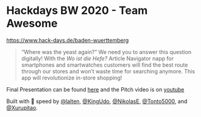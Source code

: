 # Hackdays BW 2020 - Team Awesome

https://www.hack-days.de/baden-wuerttemberg

> “Where was the yeast again?” We need you to answer this question digitally! With the _Wo ist die Hefe?_ Article Navigator napp for smartphones and smartwatches customers will find the best route through our stores and won’t waste time for searching anymore. This app will revolutionize in-store shopping!

Final Presentation can be found [here](https://drive.google.com/file/d/1qkJYulkY-BY6QWEFn64dQ5linOODZ_L4/view?usp=sharing) and the Pitch video is on [youtube](https://www.youtube.com/watch?v=ujMKZ8kZdqc)

Built with :rocket: speed by [@lalten](https://github.com/lalten), [@KingUdo](https://github.com/KingUdo), [@NikolasE](https://github.com/NikolasE), [@Tonto5000](https://github.com/Tonto5000), and [@Xurupitao](https://github.com/Xurupitao).
